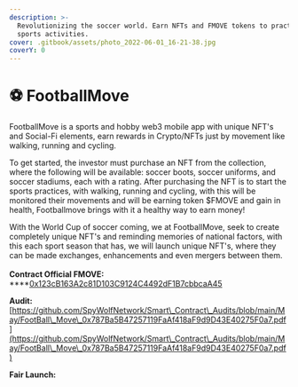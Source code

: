 ```yaml
---
description: >-
  Revolutionizing the soccer world. Earn NFTs and FMOVE tokens to practice
  sports activities.
cover: .gitbook/assets/photo_2022-06-01_16-21-38.jpg
coverY: 0
---
```


# ⚽ FootballMove

FootballMove is a sports and hobby web3 mobile app with unique NFT's and Social-Fi elements, earn rewards in Crypto/NFTs just by movement like walking, running and cycling.

To get started, the investor must purchase an NFT from the collection, where the following will be available: soccer boots, soccer uniforms, and soccer stadiums, each with a rating. After purchasing the NFT is to start the sports practices, with walking, running and cycling, with this will be monitored their movements and will be earning token $FMOVE and gain in health, Footballmove brings with it a healthy way to earn money!

With the World Cup of soccer coming, we at FootballMove, seek to create completely unique NFT's and reminding memories of national factors, with this each sport season that has, we will launch unique NFT's, where they can be made exchanges, enhancements and even mergers between them.\
\
**Contract Official FMOVE:**\
****[0x123cB163A2c81D103C9124C4492dF1B7cbbcaA45](https://bscscan.com/address/0x123cB163A2c81D103C9124C4492dF1B7cbbcaA45)

**Audit:** \
[https://github.com/SpyWolfNetwork/Smart\_Contract\_Audits/blob/main/May/FootBall\_Move\_0x787Ba5B47257119FaAf418aF9d9D43E40275F0a7.pdf](https://github.com/SpyWolfNetwork/Smart\_Contract\_Audits/blob/main/May/FootBall\_Move\_0x787Ba5B47257119FaAf418aF9d9D43E40275F0a7.pdf)

**Fair Launch:**&#x20;



